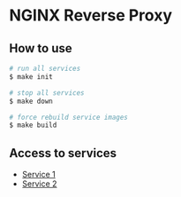 # NGINX Reverse Proxy



## How to use
```bash
# run all services
$ make init
```
```bash
# stop all services
$ make down
```
```bash
# force rebuild service images
$ make build
```


## Access to services
* [Service 1][service_1]
* [Service 2][service_2]

[service_1]: http://localhost:8080
[service_2]: http://localhost:8081
